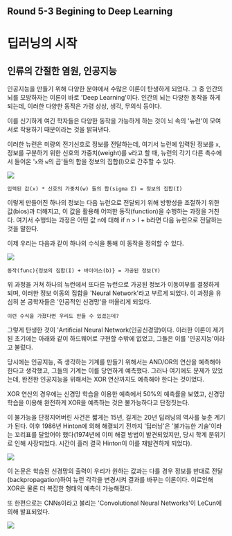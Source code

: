 ## Round 5-3 Begining to Deep Learning

# 딥러닝의 시작

## 인류의 간절한 염원, 인공지능

인공지능을 만들기 위해 다양한 분야에서 수많은 이론이 탄생하게 되었다. 그 중 인간의 뇌를 모방하자는 이론이 바로 'Deep Learning'이다. 인간의 뇌는 다양한 동작을 하게 되는데, 이러한 다양한 동작은 가령 상상, 생각, 무의식 등이다.  

이를 신기하게 여긴 학자들은 다양한 동작을 가능하게 하는 것이 뇌 속의 '뉴런'이 모여 서로 작용하기 때문이라는 것을 밝혀낸다.  

이러한 뉴런은 미량의 전기신호로 정보를 전달하는데, 여기서 뉴런에 입력된 정보를 `x`, 정보를 구분하기 위한 신호의 가중치(weight)를 `w`라고 할 때, 뉴런의 각기 다른 촉수에서 들어온 '`x`와 `w`의 곱'들의 합을 정보의 집합(I)으로 간주할 수 있다.    


![](https://github.com/rjs1197/ml_study/blob/master/assets/1st_week_1.png)

```
입력된 값(x) * 신호의 가중치(w) 들의 합(sigma Σ) = 정보의 집합(I)
```

이렇게 만들어진 하나의 정보는 다음 뉴런으로 전달되기 위해 방향성을 조절하기 위한 값(bios)과 더해지고, 이 값을 활용해 어떠한 동작(function)을 수행하는 과정을 거친다. 여기서 수행되는 과정은 어떤 값 n에 대해 if n > I + b라면 다음 뉴런으로 전달하는 것을 말한다.  

이제 우리는 다음과 같이 하나의 수식을 통해 이 동작을 정의할 수 있다.  

![](https://github.com/rjs1197/ml_study/blob/master/assets/1st_week_2.png)

```
동작(func){정보의 집합(I) + 바이어스(b)} = 가공된 정보(Y)
```

위 과정을 거쳐 하나의 뉴런에서 또다른 뉴런으로 가공된 정보가 이동여부를 결정하게 되며, 이러한 정보 이동의 집합을 'Neural Network'라고 부르게 되었다. 이 과정을 유심히 본 공학자들은 '인공적인 신경망'을 떠올리게 되었다.  

```
이런 수식을 가졌다면 우리도 만들 수 있겠는데?
```

그렇게 탄생한 것이 'Artificial Neural Network(인공신경망)이다. 이러한 이론이 제기된 초기에는 아래와 같이 하드웨어로 구현할 수밖에 없었고, 그들은 이를 '인공지능'이라고 불렀다.  

당시에는 인공지능, 즉 생각하는 기계를 만들기 위해서는 AND/OR의 연산을 예측해야 한다고 생각했고, 그들의 기계는 이를 당연하게 예측했다. 그러나 여기에도 문제가 있었는데, 완전한 인공지능을 위해서는 XOR 연산까지도 예측해야 한다는 것이었다.    

XOR 연산의 경우에는 신경망 학습을 이용한 예측에서 50%의 예측률을 보였고, 신경망 학습을 이용해 완전하게 XOR을 예측하는 것은 불가능하다고 단정짓는다.  

이 불가능을 단정지어버린 사건은 짧게는 15년, 길게는 20년 딥러닝의 역사를 늦춘 계기가 된다. 이후 1986년 Hinton에 의해 해결되기 전까지 '딥러닝'은 '불가능한 기술'이라는 꼬리표를 달았어야 했다(1974년에 이미 해결 방법이 발견되었지만, 당시 학계 분위기로 인해 사장되었다. 시간이 흘러 결국 Hinton이 이를 재발견하게 되었다).  

![](https://github.com/rjs1197/ml_study/blob/master/assets/1st_week_3.png)

이 논문은 학습된 신경망의 출력이 우리가 원하는 값과는 다를 경우 정보를 반대로 전달(backpropagation)하여 뉴런 각각을 변경시켜 결과를 바꾸는 이론이다. 이로인해 XOR은 물론 더 복잡한 형태의 예측이 가능해졌다.  

또 한편으로는 CNNs이라고 불리는 'Convolutional Neural Networks'이 LeCun에 의해 발표되었다.  

![](https://github.com/rjs1197/ml_study/blob/master/assets/1st_week_4.png)
